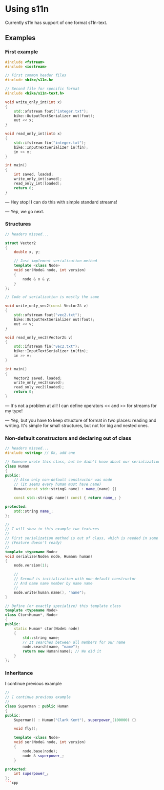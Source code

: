 Using s11n
====================

Currently s11n has support of one format s11n-text.

Examples
---------------------

### First example
```cpp
#include <fstream>
#include <iostream>

// First common header files
#include <bike/s11n.h>

// Second file for specific format
#include <bike/s11n-text.h>

void write_only_int(int x)
{
	std::ofstream fout("integer.txt");
	bike::OutputTextSerializer out(fout);
	out << x;
}

void read_only_int(int& x)
{
	std::ifstream fin("integer.txt");
	bike::InputTextSerializer in(fin);
	in >> x;
}

int main()
{
	int saved, loaded;
	write_only_int(saved);
	read_only_int(loaded);
	return 0;
}

```

— Hey stop! I can do this with simple standard streams!

— Yep, we go next.


### Structures
```cpp
// headers missed...

struct Vector2
{
	double x, y;

	// Just implement serialization method
	template <class Node>
	void ser(Node& node, int version) 
	{
		node & x & y;
	}
};

// Code of serialization is mostly the same

void write_only_vec2(const Vector2& v)
{
	std::ofstream fout("vec2.txt");
	bike::OutputTextSerializer out(fout);
	out << v;
}

void read_only_vec2(Vector2& v)
{
	std::ifstream fin("vec2.txt");
	bike::InputTextSerializer in(fin);
	in >> v;
}

int main()
{
	Vector2 saved, loaded;
	write_only_vec2(saved);
	read_only_vec2(loaded);
	return 0;
}

```

— It's not a problem at all! I can define operators << and >> for streams for my type!

— Yep, but you have to keep structure of format in two places: reading and writing. It's simple for small structures, but not for big and nested ones.


### Non-default constructors and declaring out of class
```cpp
// headers missed...
#include <string> // Ok, add one

// Someone wrote this class, but he didn't know about our serialization system
class Human
{
public:
	// Also only non-default constructor was made
	// (It seems every human must have name)
	Human(const std::string& name) : name_(name) {}	

	const std::string& name() const { return name_; }

protected:
	std::string name_;
};

//
// I will show in this example two features
//
// First serialization method is out of class, which is needed in some cases
// (Feature doesn't ready)
//
template <typename Node>
void serialize(Node& node, Human& human)
{
	node.version(1);

	//
	// Second is initialization with non-default constructor
	// And name name member by name name
	//
	node.write(human.name(), "name");
}

// Define (or exactly specialize) this template class
template <typename Node>
class Ctor<Human*, Node>
{
public:
	static Human* ctor(Node& node) 
	{
		std::string name;
		// It searches between all members for our name
		node.search(name, "name");
		return new Human(name); // We did it
	}
};
```

### Inheritance

I continue previous example
```cpp
//
// I continue previous example
//
class Superman : public Human
{
public:
	Superman() : Human("Clark Kent"), superpower_(100000) {}	

	void fly();

	template <class Node>
	void ser(Node& node, int version) 
	{
		node.base(node);
		node & superpower_;
	}

protected:
	int superpower_;
};
```cpp
